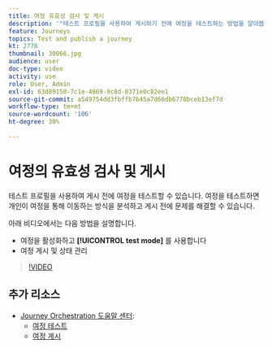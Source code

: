 ```yaml
---
title: 여정 유효성 검사 및 게시
description: '"테스트 프로필을 사용하여 게시하기 전에 여정을 테스트하는 방법을 알아봅니다. "'
feature: Journeys
topics: Test and publish a journey
kt: 2778
thumbnail: 30066.jpg
audience: user
doc-type: video
activity: use
role: User, Admin
exl-id: 63d89150-7c1e-4869-9c8d-0371e0c82ee1
source-git-commit: a549754dd3fbffb7b45a7d66db6778bceb13ef7d
workflow-type: tm+mt
source-wordcount: '106'
ht-degree: 30%

---
```


# 여정의 유효성 검사 및 게시

테스트 프로필을 사용하여 게시 전에 여정을 테스트할 수 있습니다. 여정을 테스트하면 개인이 여정을 통해 이동하는 방식을 분석하고 게시 전에 문제를 해결할 수 있습니다.

아래 비디오에서는 다음 방법을 설명합니다.

* 여정을 활성화하고 **[!UICONTROL test mode]** 를 사용합니다
* 여정 게시 및 상태 관리

>[!VIDEO](https://video.tv.adobe.com/v/30066?quality=12)

## 추가 리소스

* [Journey Orchestration 도움말 센터](https://experienceleague.adobe.com/docs/journeys/using/journey-orchestration-home.html?lang=ko-KR):
   * [여정 테스트](https://experienceleague.adobe.com/docs/journeys/using/building-journeys/testing-the-journey.html)
   * [여정 게시](https://experienceleague.adobe.com/docs/journeys/using/building-journeys/publishing-the-journey.html)
